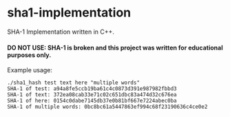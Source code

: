# sha1-implementation
SHA-1 Implementation written in C++.

#### DO NOT USE: SHA-1 is broken and this project was written for educational purposes only.

Example usage:
```
./sha1_hash test text here "multiple words"
SHA-1 of test: a94a8fe5ccb19ba61c4c0873d391e987982fbbd3
SHA-1 of text: 372ea08cab33e71c02c651dbc83a474d32c676ea
SHA-1 of here: 0154c0dabe7145db37e0b81bf667e7224abec0ba
SHA-1 of multiple words: 0bc8bc61a5447863ef994c68f23190636c4ce0e2
```
